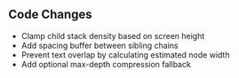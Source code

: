 ## Code Changes

- Clamp child stack density based on screen height
- Add spacing buffer between sibling chains
- Prevent text overlap by calculating estimated node width
- Add optional max-depth compression fallback
